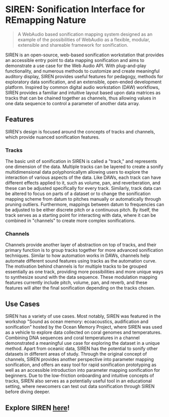 # SIREN: Sonification Interface for REmapping Nature
> A WebAudio based sonification mapping system designed as an example of the possibilities of WebAudio as a flexible, modular, extensible and shareable framework for sonification.

SIREN is an open-source, web-based sonification workstation that provides an accessible entry point to data mapping sonification and aims to demonstrate a use case for the Web Audio API. With plug-and-play functionality, and numerous methods to customize and create meaningful auditory display, SIREN provides useful features for pedagogy, methods for exploratory data sonification, and an extensible, open-ended development platform. Inspired by common digital audio workstation (DAW) workflows, SIREN provides a familiar and intuitive layout based upon data matrices as tracks that can be chained together as channels, thus allowing values in one data sequence to control a parameter of another data array.

## Features
SIREN's design is focused around the concepts of tracks and channels, which provide nuanced sonification features.
### Tracks
The basic unit of sonification in SIREN is called a "track," and represents one dimension of the data. Multiple tracks can be layered to create a sonify multidimensional data polyphonicallym allowing users to explore the interaction of various aspects of the data. Like DAWs, each track can have different effects applied to it, such as volume, pan, and reverberation, and these can be adjusted specifically for every track. Similarly, track data can be altered to focus on parts of a dataset or to change the sonification mapping scheme from datum to pitches manually or automatically through pruning outliers. Furthermore, mappings between datum to frequencies can be adjusted to be either discrete pitch or a continuous pitch. By itself, the track serves as a starting point for interacting with data, where it can be combined in "channels" to create more complex sonifications.
### Channels
Channels provide another layer of abstraction on top of tracks, and their primary function is to group tracks together for more advanced sonification techniques. Similar to how automation works in DAWs, channels help automate different sound features using tracks as the automation curve. The motivation behind channels is for multiple tracks to be grouped essentially as one track, providing more possibilities and more unique ways to synthesize sound with the data sequence. These modulation mapping features currently include pitch, volume, pan, and reverb, and these features will alter the final sonification depending on the tracks chosen.

## Use Cases
SIREN has a variety of use cases. Most notably, SIREN was featured in the workshop "Sound as ocean memory: ecoacoustics, audification and sonification" hosted by the Ocean Memory Project, where SIREN was used as a vehicle to explore data collected on coral genomes and temperatures. Combining DNA sequences and coral temperatures in a channel demonstrated a meaningful use case for exploring the dataset in a unique method. Apart from oceanic data, SIREN has the potential to sonify other datasets in different areas of study. Through the original concept of channels, SIREN provides another perspective into parameter mapping sonification, and offers an easy tool for rapid sonification prototyping as well as an accessible introduction into parameter mapping sonification for beginners. Due to the low-friction onboarding and intuitive concepts of tracks, SIREN also serves as a potentially useful tool in an educational setting, where newcomers can test out data sonification through SIREN before diving deeper.

## Explore SIREN [here](https://kizjkre.github.io/siren)!
